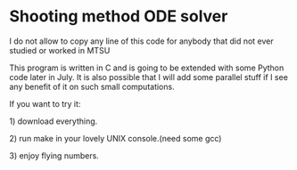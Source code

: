 # Shooting method ODE solver
I do not allow to copy any line of this code for anybody that did not ever studied or worked in MTSU

This program is written in C and is going to be extended with some Python code later in July.
It is also possible that I will add some parallel stuff if I see any benefit of it on  such small computations.

If you want to try it:
<p> 1) download everything.
<p> 2) run make in your lovely UNIX console.(need some gcc)
<p> 3) enjoy flying numbers.
